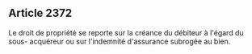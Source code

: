 Article 2372
----
Le droit de propriété se reporte sur la créance du débiteur à l'égard du sous-
acquéreur ou sur l'indemnité d'assurance subrogée au bien.
